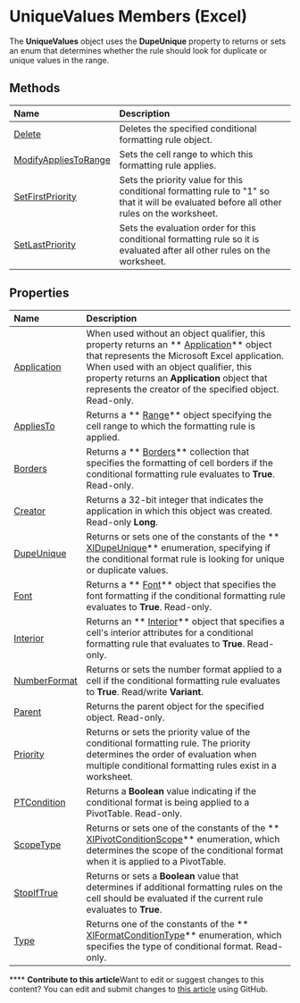 
# UniqueValues Members (Excel)
The  **UniqueValues** object uses the **DupeUnique** property to returns or sets an enum that determines whether the rule should look for duplicate or unique values in the range.

## Methods



|**Name**|**Description**|
|:-----|:-----|
| [Delete](0c86014b-57c6-6177-1411-d3c87bed73be.md)|Deletes the specified conditional formatting rule object.|
| [ModifyAppliesToRange](cde80c4b-747a-9bc8-d09f-748d57999bac.md)|Sets the cell range to which this formatting rule applies.|
| [SetFirstPriority](65e0be2a-1bc2-167d-516f-3ba0ebab1322.md)|Sets the priority value for this conditional formatting rule to "1" so that it will be evaluated before all other rules on the worksheet.|
| [SetLastPriority](9e2db204-4a9f-1690-7fc1-bec371fccaff.md)|Sets the evaluation order for this conditional formatting rule so it is evaluated after all other rules on the worksheet.|

## Properties



|**Name**|**Description**|
|:-----|:-----|
| [Application](6bddd938-b05e-e999-6ab7-1396f8945fa1.md)|When used without an object qualifier, this property returns an  ** [Application](19b73597-5cf9-4f56-8227-b5211f657f6f.md)** object that represents the Microsoft Excel application. When used with an object qualifier, this property returns an **Application** object that represents the creator of the specified object. Read-only.|
| [AppliesTo](6ac8233d-eda7-820e-ce76-bd0dfb93114d.md)|Returns a  ** [Range](b8207778-0dcc-4570-1234-f130532cc8cd.md)** object specifying the cell range to which the formatting rule is applied.|
| [Borders](9ebd8e96-d1a3-e69e-ff00-0f6c3dc1c943.md)|Returns a  ** [Borders](adb6efd6-73b6-e620-e9be-f4a42bc52ae8.md)** collection that specifies the formatting of cell borders if the conditional formatting rule evaluates to **True**. Read-only.|
| [Creator](d710b769-8c9b-12f9-ff31-77d4bb14bf64.md)|Returns a 32-bit integer that indicates the application in which this object was created. Read-only  **Long**.|
| [DupeUnique](428d6416-ae3f-8ddd-72a9-2a627466a946.md)|Returns or sets one of the constants of the  ** [XlDupeUnique](73c1d82e-3932-aa1e-bf34-d01373c4c264.md)** enumeration, specifying if the conditional format rule is looking for unique or duplicate values.|
| [Font](fd766edd-c0c5-7a69-4b68-e44a0e631671.md)|Returns a  ** [Font](f4788ba4-1c4c-2f03-4d73-194bc9316825.md)** object that specifies the font formatting if the conditional formatting rule evaluates to **True**. Read-only.|
| [Interior](303e650f-eeb7-20ed-1265-c1a735c4f3ba.md)|Returns an  ** [Interior](37c79831-2cac-69fd-10ee-6d5415ed338b.md)** object that specifies a cell's interior attributes for a conditional formatting rule that evaluates to **True**. Read-only.|
| [NumberFormat](35025881-e26a-e87e-eab5-b60a1321f97f.md)|Returns or sets the number format applied to a cell if the conditional formatting rule evaluates to  **True**. Read/write  **Variant**.|
| [Parent](df768e21-93c4-cd68-cb5a-6caa6dcd8699.md)|Returns the parent object for the specified object. Read-only.|
| [Priority](c966b2b0-76ed-4ff4-0abc-950ffc7209e1.md)|Returns or sets the priority value of the conditional formatting rule. The priority determines the order of evaluation when multiple conditional formatting rules exist in a worksheet.|
| [PTCondition](eec0e953-7fc8-f701-0cae-79c566bf5ead.md)|Returns a  **Boolean** value indicating if the conditional format is being applied to a PivotTable. Read-only.|
| [ScopeType](a0c3b6ad-3ec4-465c-f3ab-806451e7cf1f.md)|Returns or sets one of the constants of the  ** [XlPivotConditionScope](4a2800cc-624b-18df-2d2a-cbb604a83042.md)** enumeration, which determines the scope of the conditional format when it is applied to a PivotTable.|
| [StopIfTrue](d739e671-af5c-d41e-4bd6-e343818afa3f.md)|Returns or sets a  **Boolean** value that determines if additional formatting rules on the cell should be evaluated if the current rule evaluates to **True**.|
| [Type](42260fd6-693f-0da7-8f2b-5ffbc7823b8f.md)|Returns one of the constants of the  ** [XlFormatConditionType](ae97c695-f56a-c9ee-91b0-dac413c93428.md)** enumeration, which specifies the type of conditional format. Read-only.|

****   **Contribute to this article**Want to edit or suggest changes to this content? You can edit and submit changes to  [this article](https://github.com/jhershey00/VBA_Excel_Test/OpenXMLCon/articles/53c161ba-b9ef-e052-2fd3-4c662454c5fc.md) using GitHub.

